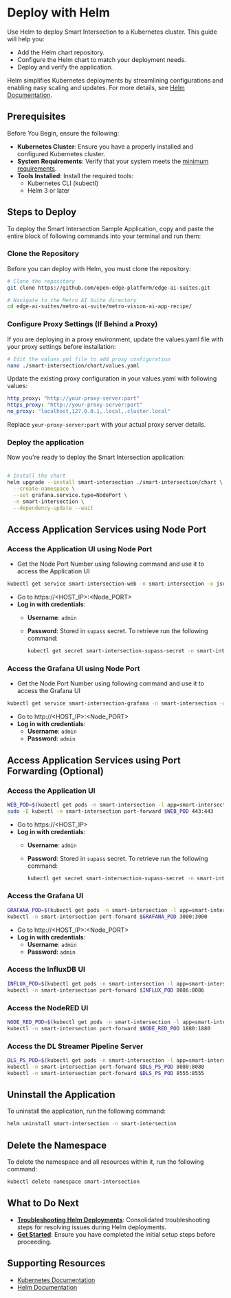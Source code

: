 # Deploy with Helm

Use Helm to deploy Smart Intersection to a Kubernetes cluster.
This guide will help you:

- Add the Helm chart repository.
- Configure the Helm chart to match your deployment needs.
- Deploy and verify the application.

Helm simplifies Kubernetes deployments by streamlining configurations and
enabling easy scaling and updates. For more details, see
[Helm Documentation](https://helm.sh/docs/).

## Prerequisites

Before You Begin, ensure the following:

- **Kubernetes Cluster**: Ensure you have a properly installed and
configured Kubernetes cluster.
- **System Requirements**: Verify that your system meets the [minimum requirements](./system-requirements.md).
- **Tools Installed**: Install the required tools:
  - Kubernetes CLI (kubectl)
  - Helm 3 or later

## Steps to Deploy

To deploy the Smart Intersection Sample Application, copy and paste the entire block of following commands into your terminal and run them:

### Clone the Repository

Before you can deploy with Helm, you must clone the repository:

```bash
# Clone the repository
git clone https://github.com/open-edge-platform/edge-ai-suites.git

# Navigate to the Metro AI Suite directory
cd edge-ai-suites/metro-ai-suite/metro-vision-ai-app-recipe/
```

### Configure Proxy Settings (If Behind a Proxy)

If you are deploying in a proxy environment, update the values.yaml file with your proxy settings before installation:

```bash
# Edit the values.yml file to add proxy configuration
nano ./smart-intersection/chart/values.yaml
```

Update the existing proxy configuration in your values.yaml with following values:

```yaml
http_proxy: "http://your-proxy-server:port"
https_proxy: "http://your-proxy-server:port"
no_proxy: "localhost,127.0.0.1,.local,.cluster.local"
```

Replace `your-proxy-server:port` with your actual proxy server details.

### Deploy the application

Now you're ready to deploy the Smart Intersection application:

```bash

# Install the chart
helm upgrade --install smart-intersection ./smart-intersection/chart \
  --create-namespace \
  --set grafana.service.type=NodePort \
  -n smart-intersection \
  --dependency-update --wait
```

## Access Application Services using Node Port

### Access the Application UI using Node Port

- Get the Node Port Number using following command and use it to access the Application UI

```bash
kubectl get service smart-intersection-web -n smart-intersection -o jsonpath='{.spec.ports[0].nodePort}'
```

- Go to https://<HOST_IP>:<Node_PORT>
- **Log in with credentials**:
  - **Username**: `admin`
  - **Password**: Stored in `supass` secret. To retrieve run the following command:

    ```bash
    kubectl get secret smart-intersection-supass-secret -n smart-intersection -o jsonpath='{.data.supass}' | base64 -d && echo
    ```

### Access the Grafana UI using Node Port

- Get the Node Port Number using following command and use it to access the Grafana UI

```bash
kubectl get service smart-intersection-grafana -n smart-intersection -o jsonpath='{.spec.ports[0].nodePort}'
```

- Go to http://<HOST_IP>:<Node_PORT>
- **Log in with credentials**:
  - **Username**: `admin`
  - **Password**: `admin`

## Access Application Services using Port Forwarding (Optional)

### Access the Application UI

```bash
WEB_POD=$(kubectl get pods -n smart-intersection -l app=smart-intersection-web -o jsonpath="{.items[0].metadata.name}")
sudo -E kubectl -n smart-intersection port-forward $WEB_POD 443:443
```

- Go to https://<HOST_IP>
- **Log in with credentials**:
  - **Username**: `admin`
  - **Password**: Stored in `supass` secret. To retrieve run the following command:

    ```bash
    kubectl get secret smart-intersection-supass-secret -n smart-intersection -o jsonpath='{.data.supass}' | base64 -d && echo
    ```

### Access the Grafana UI

```bash
GRAFANA_POD=$(kubectl get pods -n smart-intersection -l app=smart-intersection-grafana -o jsonpath="{.items[0].metadata.name}")
kubectl -n smart-intersection port-forward $GRAFANA_POD 3000:3000
```

- Go to http://<HOST_IP>:<Node_PORT>
- **Log in with credentials**:
  - **Username**: `admin`
  - **Password**: `admin`

### Access the InfluxDB UI

```bash
INFLUX_POD=$(kubectl get pods -n smart-intersection -l app=smart-intersection-influxdb -o jsonpath="{.items[0].metadata.name}")
kubectl -n smart-intersection port-forward $INFLUX_POD 8086:8086
```

### Access the NodeRED UI

```bash
NODE_RED_POD=$(kubectl get pods -n smart-intersection -l app=smart-intersection-nodered -o jsonpath="{.items[0].metadata.name}")
kubectl -n smart-intersection port-forward $NODE_RED_POD 1880:1880
```

### Access the DL Streamer Pipeline Server

```bash
DLS_PS_POD=$(kubectl get pods -n smart-intersection -l app=smart-intersection-dlstreamer-pipeline-server -o jsonpath="{.items[0].metadata.name}")
kubectl -n smart-intersection port-forward $DLS_PS_POD 8080:8080
kubectl -n smart-intersection port-forward $DLS_PS_POD 8555:8555
```

## Uninstall the Application

To uninstall the application, run the following command:

```bash
helm uninstall smart-intersection -n smart-intersection
```

## Delete the Namespace

To delete the namespace and all resources within it, run the following command:

```bash
kubectl delete namespace smart-intersection
```

## What to Do Next

- **[Troubleshooting Helm Deployments](./support.md#troubleshooting-helm-deployments)**: Consolidated troubleshooting steps for resolving issues during Helm deployments.
- **[Get Started](./get-started.md)**: Ensure you have completed the initial setup steps before proceeding.

## Supporting Resources

- [Kubernetes Documentation](https://kubernetes.io/docs/home/)
- [Helm Documentation](https://helm.sh/docs/)

